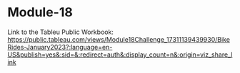 # Module-18

Link to the Tableu Public Workbook: https://public.tableau.com/views/Module18Challenge_17311139439930/BikeRides-January2023?:language=en-US&publish=yes&:sid=&:redirect=auth&:display_count=n&:origin=viz_share_link
